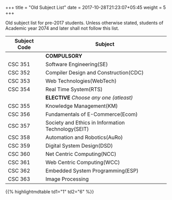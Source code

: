 +++
title = "Old Subject List"
date =  2017-10-28T21:23:07+05:45
weight = 5
+++

Old subject list for pre-2017 students. Unless otherwise stated, students of Academic year 2074 and later shall not follow this list.

|Subject Code| Subject |
|---|---|
||__COMPULSORY__|
|CSC 351| Software Engineering(SE)|
|CSC 352| Compiler Design and Construction(CDC)|
|CSC 353| Web Technologies(WebTech)|
|CSC 354| Real Time System(RTS)|
||__ELECTIVE__ _Choose any one (atleast)_|
|CSC 355| Knowledge Management(KM)|
|CSC 356| Fundamentals of E-Commerce(Ecom)|
|CSC 357| Society and Ethics in Information Technology(SEIT)|
|CSC 358| Automation and Robotics(AuRo)|
|CSC 359| Digital System Design(DSD)|
|CSC 360| Net Centric Computing(NCC)|
|CSC 361| Web Centric Computing(WCC)|
|CSC 362| Embedded System Programming(ESP)|
|CSC 363| Image Processing|

{{% highlightmdtable td1="1" td2="6" %}}